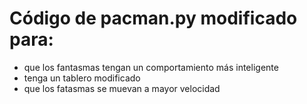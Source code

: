 # Código de pacman.py modificado para:
- que los fantasmas tengan un comportamiento más inteligente
- tenga un tablero modificado
- que los fatasmas se muevan a mayor velocidad

